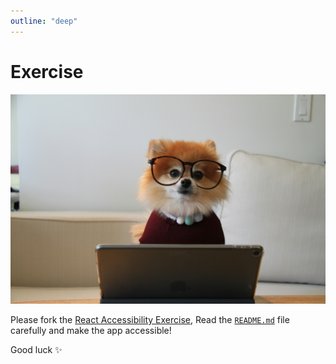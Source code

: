 ```yaml
---
outline: "deep"
---
```


# Exercise

![A cute dog wearing glasses behind a laptop trying to code!](./assets/dog.jpg)

Please fork the [React Accessibility Exercise](https://github.com/code-with-amirhossein/react-a11y-exercise), Read the [`README.md`](https://github.com/code-with-amirhossein/react-a11y-exercise/blob/main/README.md) file carefully and make the app accessible!

Good luck ✨